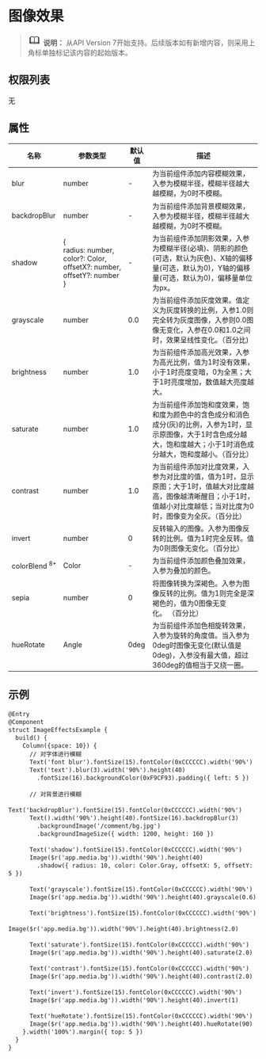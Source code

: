 # 图像效果

> ![icon-note.gif](public_sys-resources/icon-note.gif) **说明：**
> 从API Version 7开始支持。后续版本如有新增内容，则采用上角标单独标记该内容的起始版本。


## 权限列表

无


## 属性


| 名称 | 参数类型 | 默认值 | 描述 |
| -------- | -------- | -------- | -------- |
| blur | number | - | 为当前组件添加内容模糊效果，入参为模糊半径，模糊半径越大越模糊，为0时不模糊。 |
| backdropBlur | number | - | 为当前组件添加背景模糊效果，入参为模糊半径，模糊半径越大越模糊，为0时不模糊。 |
| shadow | {<br/>radius:&nbsp;number,<br/>color?:&nbsp;Color,<br/>offsetX?:&nbsp;number,<br/>offsetY?:&nbsp;number<br/>} | - | 为当前组件添加阴影效果，入参为模糊半径(必填)、阴影的颜色(可选，默认为灰色)、X轴的偏移量(可选，默认为0)，Y轴的偏移量(可选，默认为0)，偏移量单位为px。 |
| grayscale | number | 0.0 | 为当前组件添加灰度效果。值定义为灰度转换的比例，入参1.0则完全转为灰度图像，入参则0.0图像无变化，入参在0.0和1.0之间时，效果呈线性变化。（百分比) |
| brightness | number | 1.0 | 为当前组件添加高光效果，入参为高光比例，值为1时没有效果，小于1时亮度变暗，0为全黑；大于1时亮度增加，数值越大亮度越大。 |
| saturate | number | 1.0 | 为当前组件添加饱和度效果，饱和度为颜色中的含色成分和消色成分(灰)的比例，入参为1时，显示原图像，大于1时含色成分越大，饱和度越大；小于1时消色成分越大，饱和度越小。（百分比） |
| contrast | number | 1.0 | 为当前组件添加对比度效果，入参为对比度的值，值为1时，显示原图；大于1时，值越大对比度越高，图像越清晰醒目；小于1时，值越小对比度越低；当对比度为0时，图像变为全灰。（百分比） |
| invert | number | 0 | 反转输入的图像。入参为图像反转的比例。值为1时完全反转。值为0则图像无变化。（百分比） |
| colorBlend&nbsp;<sup>8+</sup> | Color | - | 为当前组件添加颜色叠加效果，入参为叠加的颜色。 |
| sepia | number | 0 | 将图像转换为深褐色。入参为图像反转的比例。值为1则完全是深褐色的，值为0图像无变化。&nbsp;（百分比） |
| hueRotate | Angle | 0deg | 为当前组件添加色相旋转效果，入参为旋转的角度值。当入参为0deg时图像无变化(默认值是0deg)，入参没有最大值，超过360deg的值相当于又绕一圈。 |


## 示例

```
@Entry
@Component
struct ImageEffectsExample {
  build() {
    Column({space: 10}) {
      // 对字体进行模糊
      Text('font blur').fontSize(15).fontColor(0xCCCCCC).width('90%')
      Text('text').blur(3).width('90%').height(40)
        .fontSize(16).backgroundColor(0xF9CF93).padding({ left: 5 })

      // 对背景进行模糊
      Text('backdropBlur').fontSize(15).fontColor(0xCCCCCC).width('90%')
      Text().width('90%').height(40).fontSize(16).backdropBlur(3)
        .backgroundImage('/comment/bg.jpg')
        .backgroundImageSize({ width: 1200, height: 160 })

      Text('shadow').fontSize(15).fontColor(0xCCCCCC).width('90%')
      Image($r('app.media.bg')).width('90%').height(40)
        .shadow({ radius: 10, color: Color.Gray, offsetX: 5, offsetY: 5 })

      Text('grayscale').fontSize(15).fontColor(0xCCCCCC).width('90%')
      Image($r('app.media.bg')).width('90%').height(40).grayscale(0.6)

      Text('brightness').fontSize(15).fontColor(0xCCCCCC).width('90%')
      Image($r('app.media.bg')).width('90%').height(40).brightness(2.0)

      Text('saturate').fontSize(15).fontColor(0xCCCCCC).width('90%')
      Image($r('app.media.bg')).width('90%').height(40).saturate(2.0)

      Text('contrast').fontSize(15).fontColor(0xCCCCCC).width('90%')
      Image($r('app.media.bg')).width('90%').height(40).contrast(2.0)

      Text('invert').fontSize(15).fontColor(0xCCCCCC).width('90%')
      Image($r('app.media.bg')).width('90%').height(40).invert(1)

      Text('hueRotate').fontSize(15).fontColor(0xCCCCCC).width('90%')
      Image($r('app.media.bg')).width('90%').height(40).hueRotate(90)
    }.width('100%').margin({ top: 5 })
  }
}
```


